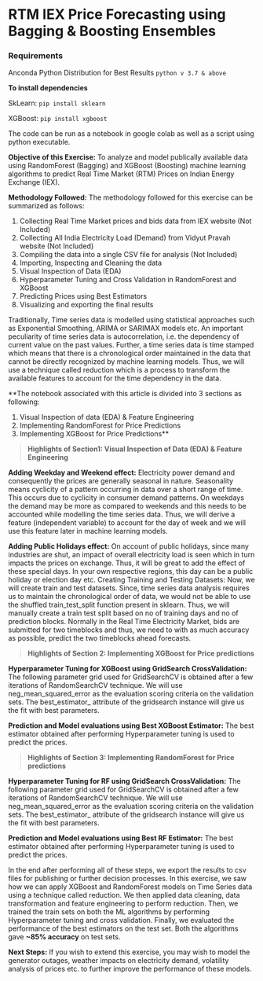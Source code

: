 # RTM IEX Price Forecasting using Bagging & Boosting Ensembles

### Requirements
Anconda Python Distribution for Best Results `python v 3.7 & above` 

**To install dependencies**

SkLearn: `pip install sklearn`

XGBoost: `pip install xgboost`

The code can be run as a notebook in google colab as well as a script using python executable.

**Objective of this Exercise:** To analyze and model publically available data using RandomForest (Bagging) and XGBoost (Boosting) machine learning algorithms to predict Real Time Market (RTM) Prices on Indian Energy Exchange (IEX).

**Methodology Followed:** The methodology followed for this exercise can be summarized as follows:
1. Collecting Real Time Market prices and bids data from IEX website (Not Included)
2. Collecting All India Electricity Load (Demand) from Vidyut Pravah website (Not Included)
3. Compiling the data into a single CSV file for analysis (Not Included)
4. Importing, Inspecting and Cleaning the data
5. Visual Inspection of Data (EDA)
6. Hyperparameter Tuning and Cross Validation in RandomForest and XGBoost
7. Predicting Prices using Best Estimators
8. Visualizing and exporting the final results

Traditionally, Time series data is modelled using statistical approaches such as Exponential Smoothing, ARIMA or SARIMAX models etc. An important peculiarity of time series data is autocorrelation, i.e. the dependency of current value on the past values. Further, a time series data is time stamped which means that there is a chronological order maintained in the data that cannot be directly recognized by machine learning models. Thus, we will use a technique called reduction which is a process to transform the available features to account for the time dependency in the data.

**The notebook associated with this article is divided into 3 sections as following:
1. Visual Inspection of data (EDA) & Feature Engineering
2. Implementing RandomForest for Price Predictions
3. Implementing XGBoost for Price Predictions**

> **Highlights of Section1: Visual Inspection of Data (EDA) & Feature Engineering**

**Adding Weekday and Weekend effect:** Electricity power demand and consequently the prices are generally seasonal in nature. Seasonality means cyclicity of a pattern occurring in data over a short range of time. This occurs due to cyclicity in consumer demand patterns. On weekdays the demand may be more as compared to weekends and this needs to be accounted while modelling the time series data. Thus, we will derive a feature (independent variable) to account for the day of week and we will use this feature later in machine learning models.

**Adding Public Holidays effect:** On account of public holidays, since many industries are shut, an impact of overall electricity load is seen which in turn impacts the prices on exchange. Thus, it will be great to add the effect of these special days. In your own respective regions, this day can be a public holiday or election day etc.
Creating Training and Testing Datasets: Now, we will create train and test datasets. Since, time series data analysis requires us to maintain the chronological order of data, we would not be able to use the shuffled train_test_split function present in sklearn. Thus, we will manually create a train test split based on no of training days and no of prediction blocks. Normally in the Real Time Electricity Market, bids are submitted for two timeblocks and thus, we need to with as much accuracy as possible, predict the two timeblocks ahead forecasts.

> **Highlights of Section 2: Implementing XGBoost for Price predictions**

**Hyperparameter Tuning for XGBoost using GridSearch CrossValidation:** The following parameter grid used for GridSearchCV is obtained after a few iterations of RandomSearchCV technique. We will use neg_mean_squared_error as the evaluation scoring criteria on the validation sets. The best_estimator_ attribute of the gridsearch instance will give us the fit with best parameters.

**Prediction and Model evaluations using Best XGBoost Estimator:** The best estimator obtained after performing Hyperparameter tuning is used to predict the prices.

> **Highlights of Section 3: Implementing RandomForest for Price predictions**

**Hyperparameter Tuning for RF using GridSearch CrossValidation:** The following parameter grid used for GridSearchCV is obtained after a few iterations of RandomSearchCV technique. We will use neg_mean_squared_error as the evaluation scoring criteria on the validation sets. The best_estimator_ attribute of the gridsearch instance will give us the fit with best parameters.

**Prediction and Model evaluations using Best RF Estimator:** The best estimator obtained after performing Hyperparameter tuning is used to predict the prices.

In the end after performing all of these steps, we export the results to csv files for publishing or further decision processes. In this exercise, we saw how we can apply XGBoost and RandomForest models on Time Series data using a technique called reduction. We then applied data cleaning, data transformation and feature engineering to perform reduction. Then, we trained the train sets on both the ML algorithms by performing Hyperparameter tuning and cross validation. Finally, we evaluated the performance of the best estimators on the test set. Both the algorithms gave **~85% accuracy** on test sets.

**Next Steps:** If you wish to extend this exercise, you may wish to model the generator outages, weather impacts on electricity demand, volatility analysis of prices etc. to further improve the performance of these models.



